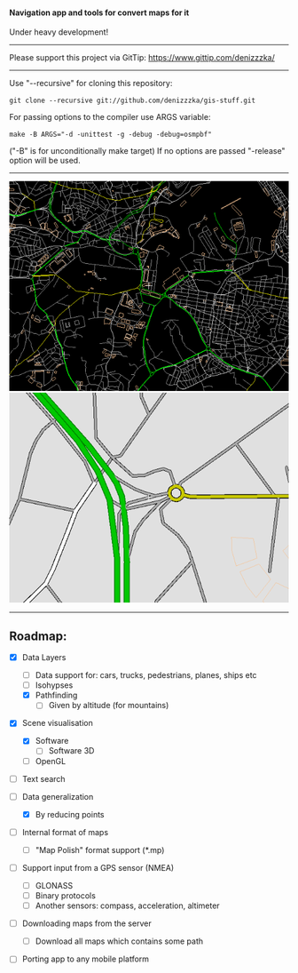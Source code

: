 #### Navigation app and tools for convert maps for it

Under heavy development!
* * *
Please support this project via GitTip:
https://www.gittip.com/denizzzka/
* * *
Use "--recursive" for cloning this repository:
```
git clone --recursive git://github.com/denizzzka/gis-stuff.git
```
For passing options to the compiler use ARGS variable:
```
make -B ARGS="-d -unittest -g -debug -debug=osmpbf"
```
("-B" is for unconditionally make target)
If no options are passed "-release" option will be used.

* * *
![Image](screenshots/malta_lines_3_colored.png)
![Image](screenshots/roads_render.png)
* * *

Roadmap:
--------------

- [x] Data Layers
    - [ ] Data support for: cars, trucks, pedestrians, planes, ships etc
    - [ ] Isohypses
    - [x] Pathfinding
        - [ ] Given by altitude (for mountains)

- [x] Scene visualisation
    - [x] Software
        - [ ] Software 3D
    - [ ] OpenGL

- [ ] Text search

- [ ] Data generalization
    - [x] By reducing points

- [ ] Internal format of maps
    - [ ] "Map Polish" format support (*.mp)

- [ ] Support input from a GPS sensor (NMEA)
    - [ ] GLONASS
    - [ ] Binary protocols
    - [ ] Another sensors: compass, acceleration, altimeter

- [ ] Downloading maps from the server
    - [ ] Download all maps which contains some path

- [ ] Porting app to any mobile platform
